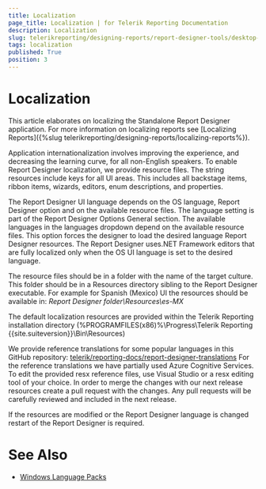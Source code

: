 ```yaml
---
title: Localization
page_title: Localization | for Telerik Reporting Documentation
description: Localization
slug: telerikreporting/designing-reports/report-designer-tools/desktop-designers/standalone-report-designer/localization
tags: localization
published: True
position: 3
---
```


# Localization



This article elaborates on localizing the Standalone Report Designer application.         For more information on localizing reports see [Localizing Reports]({%slug telerikreporting/designing-reports/localizing-reports%}).       

Application internationalization involves improving the experience,          and decreasing the learning curve, for all non-English speakers.          To enable Report Designer localization, we provide resource files.          The string resources include keys for all UI areas.          This includes all backstage items, ribbon items, wizards, editors, enum descriptions, and properties.       

The Report Designer UI language depends on the OS language,            Report Designer option and on the available resource files.            The language setting is part of the Report Designer Options General section.            The available languages in the languages dropdown depend on the available resource files.            This option forces the designer to load the desired language Report Designer resources.            The Report Designer uses.NET Framework editors that are fully localized only when the            OS UI language is set to the desired language.         

The resource files should be in a folder with the name of the target culture.           This folder should be in a Resources directory sibling to the Report Designer executable.           For example for Spanish (Mexico) UI the resources should be available in:           *Report Designer folder\Resources\es-MX* 

The default localization resources are provided within the Telerik Reporting installation directory           (%PROGRAMFILES(x86)%\Progress\Telerik Reporting {{site.suiteversion}}\Bin\Resources)         

We provide reference translations for some popular languages in this GitHub repository:            [telerik/reporting-docs/report-designer-translations](https://github.com/telerik/reporting-docs/tree/master/report-designer-translations)            For the reference translations we have partially used Azure Cognitive Services.            To edit the provided resx reference files, use Visual Studio or a resx editing tool of your choice.            In order to merge the changes with our next release resources create a pull request with the changes.           Any pull requests will be carefully reviewed and included in the next release.         

If the resources are modified or the Report Designer language            is changed restart of the Report Designer is required.          

# See Also

 

* [Windows Language Packs](https://support.microsoft.com/en-us/help/14236/language-packs)

